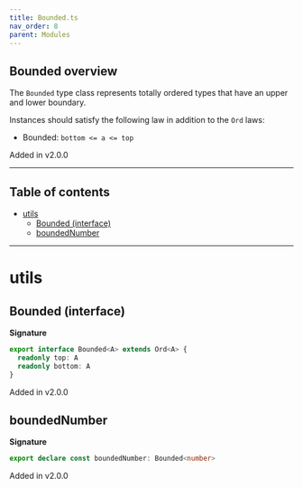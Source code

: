 ```yaml
---
title: Bounded.ts
nav_order: 8
parent: Modules
---
```


## Bounded overview

The `Bounded` type class represents totally ordered types that have an upper and lower boundary.

Instances should satisfy the following law in addition to the `Ord` laws:

- Bounded: `bottom <= a <= top`

Added in v2.0.0

---

<h2 class="text-delta">Table of contents</h2>

- [utils](#utils)
  - [Bounded (interface)](#bounded-interface)
  - [boundedNumber](#boundednumber)

---

# utils

## Bounded (interface)

**Signature**

```ts
export interface Bounded<A> extends Ord<A> {
  readonly top: A
  readonly bottom: A
}
```

Added in v2.0.0

## boundedNumber

**Signature**

```ts
export declare const boundedNumber: Bounded<number>
```

Added in v2.0.0
